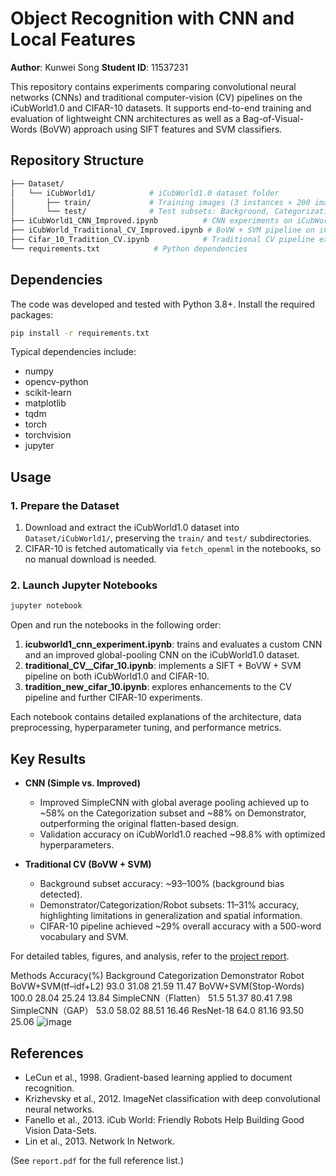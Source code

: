 # Object Recognition with CNN and Local Features

**Author**: Kunwei Song
**Student ID**: 11537231

This repository contains experiments comparing convolutional neural networks (CNNs) and traditional computer-vision (CV) pipelines on the iCubWorld1.0 and CIFAR-10 datasets. It supports end-to-end training and evaluation of lightweight CNN architectures as well as a Bag-of-Visual-Words (BoVW) approach using SIFT features and SVM classifiers.

## Repository Structure

```bash
├── Dataset/
│   └── iCubWorld1/            # iCubWorld1.0 dataset folder
│       ├── train/             # Training images (3 instances × 200 images per category)
│       └── test/              # Test subsets: Background, Categorization, Demonstrator, Robot
├── iCubWorld1_CNN_Improved.ipynb          # CNN experiments on iCubWorld1.0 dataset (improved)
├── iCubWorld_Traditional_CV_Improved.ipynb # BoVW + SVM pipeline on iCubWorld1.0 dataset (improved)
├── Cifar_10_Tradition_CV.ipynb            # Traditional CV pipeline experiments on CIFAR-10
└── requirements.txt            # Python dependencies
```

## Dependencies

The code was developed and tested with Python 3.8+. Install the required packages:

```bash
pip install -r requirements.txt
```

Typical dependencies include:

* numpy
* opencv-python
* scikit-learn
* matplotlib
* tqdm
* torch
* torchvision
* jupyter

## Usage

### 1. Prepare the Dataset

1. Download and extract the iCubWorld1.0 dataset into `Dataset/iCubWorld1/`, preserving the `train/` and `test/` subdirectories.
2. CIFAR-10 is fetched automatically via `fetch_openml` in the notebooks, so no manual download is needed.

### 2. Launch Jupyter Notebooks

```bash
jupyter notebook
```

Open and run the notebooks in the following order:

1. **icubworld1\_cnn\_experiment.ipynb**: trains and evaluates a custom CNN and an improved global-pooling CNN on the iCubWorld1.0 dataset.
2. **traditional\_CV\_\_Cifar\_10.ipynb**: implements a SIFT + BoVW + SVM pipeline on both iCubWorld1.0 and CIFAR-10.
3. **tradition\_new\_cifar\_10.ipynb**: explores enhancements to the CV pipeline and further CIFAR-10 experiments.

Each notebook contains detailed explanations of the architecture, data preprocessing, hyperparameter tuning, and performance metrics.

## Key Results

* **CNN (Simple vs. Improved)**

  * Improved SimpleCNN with global average pooling achieved up to \~58% on the Categorization subset and \~88% on Demonstrator, outperforming the original flatten-based design.
  * Validation accuracy on iCubWorld1.0 reached \~98.8% with optimized hyperparameters.

* **Traditional CV (BoVW + SVM)**

  * Background subset accuracy: \~93–100% (background bias detected).
  * Demonstrator/Categorization/Robot subsets: 11–31% accuracy, highlighting limitations in generalization and spatial information.
  * CIFAR-10 pipeline achieved \~29% overall accuracy with a 500-word vocabulary and SVM.

For detailed tables, figures, and analysis, refer to the [project report](f77463ks_Kunwei_Song_Computer_Vision_Report.pdf).

Methods	Accuracy(%)
	Background	Categorization	Demonstrator	Robot
BoVW+SVM(tf–idf+L2)	93.0	31.08	21.59	11.47
BoVW+SVM(Stop-Words)	100.0	28.04	25.24	13.84
SimpleCNN（Flatten）	51.5	51.37	80.41	7.98
SimpleCNN（GAP）	53.0	58.02	88.51	16.46
ResNet-18	64.0	81.16	93.50	25.06
![image](https://github.com/user-attachments/assets/540050f6-6d77-474e-99a1-6c35ebca90c1)


## References

* LeCun et al., 1998. Gradient-based learning applied to document recognition.
* Krizhevsky et al., 2012. ImageNet classification with deep convolutional neural networks.
* Fanello et al., 2013. iCub World: Friendly Robots Help Building Good Vision Data-Sets.
* Lin et al., 2013. Network In Network.

(See `report.pdf` for the full reference list.)
